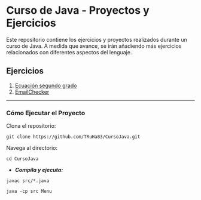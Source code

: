 # Curso de Java - Proyectos y Ejercicios

Este repositorio contiene los ejercicios y proyectos realizados durante un curso de Java.
A medida que avance, se irán añadiendo más ejercicios relacionados con diferentes aspectos del lenguaje.

## Ejercicios

1. [Ecuación segundo grado](Ecuacion.md)
2. [EmailChecker](EmailChecker.md)

---

### Cómo Ejecutar el Proyecto
Clona el repositorio:

`git clone https://github.com/TRuHa83/CursoJava.git`

Navega al directorio:

`cd CursoJava`

- ***Compila y ejecuta:***


`javac src/*.java`

`java -cp src Menu`
